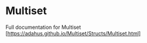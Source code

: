 # Multiset

Full documentation for Multiset [https://adahus.github.io/Multiset/Structs/Multiset.html]

